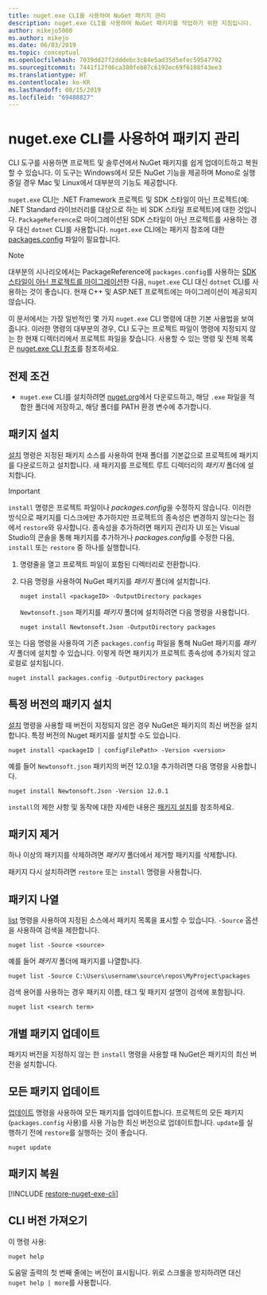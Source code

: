 ```yaml
---
title: nuget.exe CLI를 사용하여 NuGet 패키지 관리
description: nuget.exe CLI를 사용하여 NuGet 패키지를 작업하기 위한 지침입니다.
author: mikejo5000
ms.author: mikejo
ms.date: 06/03/2019
ms.topic: conceptual
ms.openlocfilehash: 7039dd27f2dddebc3c84e5ad35d5efec59547792
ms.sourcegitcommit: 7441f12f06ca380feb87c6192ec69f6108f43ee3
ms.translationtype: HT
ms.contentlocale: ko-KR
ms.lasthandoff: 08/15/2019
ms.locfileid: "69488827"
---
```

# <a name="manage-packages-using-the-nugetexe-cli"></a>nuget.exe CLI를 사용하여 패키지 관리

CLI 도구를 사용하면 프로젝트 및 솔루션에서 NuGet 패키지를 쉽게 업데이트하고 복원할 수 있습니다. 이 도구는 Windows에서 모든 NuGet 기능을 제공하며 Mono로 실행 중일 경우 Mac 및 Linux에서 대부분의 기능도 제공합니다.

`nuget.exe` CLI는 .NET Framework 프로젝트 및 SDK 스타일이 아닌 프로젝트(예: .NET Standard 라이브러리를 대상으로 하는 비 SDK 스타일 프로젝트)에 대한 것입니다. `PackageReference`로 마이그레이션된 SDK 스타일이 아닌 프로젝트를 사용하는 경우 대신 `dotnet` CLI를 사용합니다. `nuget.exe` CLI에는 패키지 참조에 대한 [packages.config](../reference/packages-config.md) 파일이 필요합니다.

> [!NOTE]
> 대부분의 시나리오에서는 PackageReference에 `packages.config`를 사용하는 [SDK 스타일이 아닌 프로젝트를 마이그레이션](../consume-packages/migrate-packages-config-to-package-reference.md)한 다음, `nuget.exe` CLI 대신 `dotnet` CLI를 사용하는 것이 좋습니다. 현재 C++ 및 ASP.NET 프로젝트에는 마이그레이션이 제공되지 않습니다.

이 문서에서는 가장 일반적인 몇 가지 `nuget.exe` CLI 명령에 대한 기본 사용법을 보여줍니다. 이러한 명령의 대부분의 경우, CLI 도구는 프로젝트 파일이 명령에 지정되지 않는 한 현재 디렉터리에서 프로젝트 파일을 찾습니다. 사용할 수 있는 명령 및 전체 목록은 [nuget.exe CLI 참조](../reference/nuget-exe-cli-reference.md)를 참조하세요.

## <a name="prerequisites"></a>전제 조건

- `nuget.exe` CLI를 설치하려면 [nuget.org](https://dist.nuget.org/win-x86-commandline/latest/nuget.exe)에서 다운로드하고, 해당 `.exe` 파일을 적합한 폴더에 저장하고, 해당 폴더를 PATH 환경 변수에 추가합니다.

## <a name="install-a-package"></a>패키지 설치

[설치](../reference/cli-reference/cli-ref-install.md) 명령은 지정된 패키지 소스를 사용하여 현재 폴더를 기본값으로 프로젝트에 패키지를 다운로드하고 설치합니다. 새 패키지를 프로젝트 루트 디렉터리의 *패키지* 폴더에 설치합니다.

> [!IMPORTANT]
> `install` 명령은 프로젝트 파일이나 *packages.config*을 수정하지 않습니다. 이러한 방식으로 패키지를 디스크에만 추가하지만 프로젝트의 종속성은 변경하지 않는다는 점에서 `restore`와 유사합니다. 종속성을 추가하려면 패키지 관리자 UI 또는 Visual Studio의 콘솔을 통해 패키지를 추가하거나 *packages.config*를 수정한 다음, `install` 또는 `restore` 중 하나를 실행합니다.

1. 명령줄을 열고 프로젝트 파일이 포함된 디렉터리로 전환합니다.

2. 다음 명령을 사용하여 NuGet 패키지를 *패키지* 폴더에 설치합니다.

    ```cli
    nuget install <packageID> -OutputDirectory packages
    ```

    `Newtonsoft.json` 패키지를 *패키지* 폴더에 설치하려면 다음 명령을 사용합니다.

    ```cli
    nuget install Newtonsoft.Json -OutputDirectory packages
    ```

또는 다음 명령을 사용하여 기존 `packages.config` 파일을 통해 NuGet 패키지를 *패키지* 폴더에 설치할 수 있습니다. 이렇게 하면 패키지가 프로젝트 종속성에 추가되지 않고 로컬로 설치됩니다.

```cli
nuget install packages.config -OutputDirectory packages
```

## <a name="install-a-specific-version-of-a-package"></a>특정 버전의 패키지 설치

[설치](../reference/cli-reference/cli-ref-install.md) 명령을 사용할 때 버전이 지정되지 않은 경우 NuGet은 패키지의 최신 버전을 설치합니다. 특정 버전의 Nuget 패키지를 설치할 수도 있습니다.

```cli
nuget install <packageID | configFilePath> -Version <version>
```

예를 들어 `Newtonsoft.json` 패키지의 버전 12.0.1을 추가하려면 다음 명령을 사용합니다.

```cli
nuget install Newtonsoft.Json -Version 12.0.1
```

`install`의 제한 사항 및 동작에 대한 자세한 내용은 [패키지 설치](#install-a-package)를 참조하세요.

## <a name="remove-a-package"></a>패키지 제거

하나 이상의 패키지를 삭제하려면 *패키지* 폴더에서 제거할 패키지를 삭제합니다.

패키지 다시 설치하려면 `restore` 또는 `install` 명령을 사용합니다.

## <a name="list-packages"></a>패키지 나열

[list](../reference/cli-reference/cli-ref-list.md) 명령을 사용하여 지정된 소스에서 패키지 목록을 표시할 수 있습니다. `-Source` 옵션을 사용하여 검색을 제한합니다.

```cli
nuget list -Source <source>
```

예를 들어 *패키지* 폴더에 패키지를 나열합니다.

```cli
nuget list -Source C:\Users\username\source\repos\MyProject\packages
```

검색 용어를 사용하는 경우 패키지 이름, 태그 및 패키지 설명이 검색에 포함됩니다.

```cli
nuget list <search term>
```

## <a name="update-an-individual-package"></a>개별 패키지 업데이트

패키지 버전을 지정하지 않는 한 `install` 명령을 사용할 때 NuGet은 패키지의 최신 버전을 설치합니다.

## <a name="update-all-packages"></a>모든 패키지 업데이트

[업데이트](../reference/cli-reference/cli-ref-update.md) 명령을 사용하여 모든 패키지를 업데이트합니다. 프로젝트의 모든 패키지(`packages.config` 사용)를 사용 가능한 최신 버전으로 업데이트합니다. `update`를 실행하기 전에 `restore`를 실행하는 것이 좋습니다.

```cli
nuget update
```

## <a name="restore-packages"></a>패키지 복원

[!INCLUDE [restore-nuget-exe-cli](includes/restore-nuget-exe-cli.md)]

## <a name="get-the-cli-version"></a>CLI 버전 가져오기

이 명령 사용:

```cli
nuget help
```

도움말 출력의 첫 번째 줄에는 버전이 표시됩니다. 위로 스크롤을 방지하려면 대신 `nuget help | more`를 사용합니다.